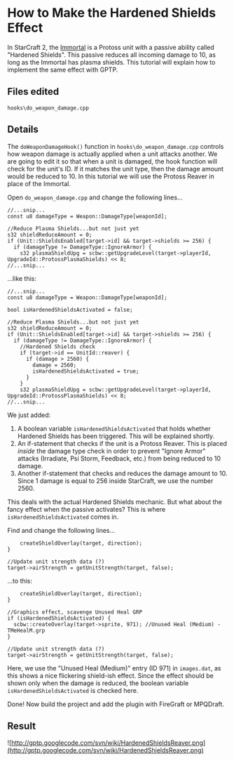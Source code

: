 # How to Make the Hardened Shields Effect #

In StarCraft 2, the [Immortal](http://us.battle.net/sc2/en/game/unit/immortal) is a Protoss unit with a passive ability called "Hardened Shields". This passive reduces all incoming damage to 10, as long as the Immortal has plasma shields. This tutorial will explain how to implement the same effect with GPTP.

## Files edited ##
`hooks\do_weapon_damage.cpp`

## Details ##

The `doWeaponDamageHook()` function in `hooks\do_weapon_damage.cpp` controls how weapon damage is actually applied when a unit attacks another. We are going to edit it so that when a unit is damaged, the hook function will check for the unit's ID. If it matches the unit type, then the damage amount would be reduced to 10. In this tutorial we will use the Protoss Reaver in place of the Immortal.

Open `do_weapon_damage.cpp` and change the following lines...

```
//...snip...
const u8 damageType = Weapon::DamageType[weaponId];

//Reduce Plasma Shields...but not just yet
s32 shieldReduceAmount = 0;
if (Unit::ShieldsEnabled[target->id] && target->shields >= 256) {
  if (damageType != DamageType::IgnoreArmor) {
    s32 plasmaShieldUpg = scbw::getUpgradeLevel(target->playerId, UpgradeId::ProtossPlasmaShields) << 8;
//...snip...
```

...like this:
```
//...snip...
const u8 damageType = Weapon::DamageType[weaponId];

bool isHardenedShieldsActivated = false;

//Reduce Plasma Shields...but not just yet
s32 shieldReduceAmount = 0;
if (Unit::ShieldsEnabled[target->id] && target->shields >= 256) {
  if (damageType != DamageType::IgnoreArmor) {
    //Hardened Shields check
    if (target->id == UnitId::reaver) {
      if (damage > 2560) {
        damage = 2560;
        isHardenedShieldsActivated = true;
      }
    }
    s32 plasmaShieldUpg = scbw::getUpgradeLevel(target->playerId, UpgradeId::ProtossPlasmaShields) << 8;
//...snip...
```

We just added:
  1. A boolean variable `isHardenedShieldsActivated` that holds whether Hardened Shields has been triggered. This will be explained shortly.
  1. An if-statement that checks if the unit is a Protoss Reaver. This is placed _inside_ the damage type check in order to prevent "Ignore Armor" attacks (Irradiate, Psi Storm, Feedback, etc.) from being reduced to 10 damage.
  1. Another if-statement that checks and reduces the damage amount to 10. Since 1 damage is equal to 256 inside StarCraft, we use the number 2560.

This deals with the actual Hardened Shields mechanic. But what about the fancy effect when the passive activates? This is where `isHardenedShieldsActivated` comes in.

Find and change the following lines...

```
    createShieldOverlay(target, direction);
}

//Update unit strength data (?)
target->airStrength = getUnitStrength(target, false);
```

...to this:

```
    createShieldOverlay(target, direction);
}

//Graphics effect, scavenge Unused Heal GRP
if (isHardenedShieldsActivated) {
  scbw::createOverlay(target->sprite, 971); //Unused Heal (Medium) - TMeHealM.grp
}

//Update unit strength data (?)
target->airStrength = getUnitStrength(target, false);
```

Here, we use the "Unused Heal (Medium)" entry (ID 971) in `images.dat`, as this shows a nice flickering shield-ish effect. Since the effect should be shown only when the damage is reduced, the boolean variable `isHardenedShieldsActivated` is checked here.

Done! Now build the project and add the plugin with FireGraft or MPQDraft.

## Result ##

![http://gptp.googlecode.com/svn/wiki/HardenedShieldsReaver.png](http://gptp.googlecode.com/svn/wiki/HardenedShieldsReaver.png)
